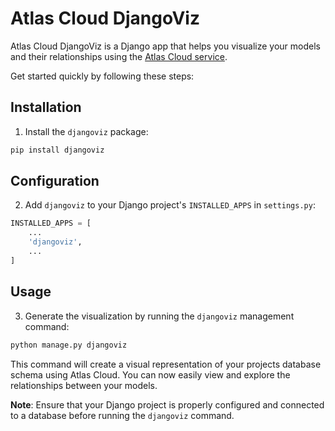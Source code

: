 # Atlas Cloud DjangoViz

Atlas Cloud DjangoViz is a Django app that helps you visualize your models and their relationships using the [Atlas Cloud service](https://gh.atlasgo.cloud).

Get started quickly by following these steps:

## Installation

1. Install the `djangoviz` package:

```bash
pip install djangoviz
```

## Configuration

2. Add `djangoviz` to your Django project's `INSTALLED_APPS` in `settings.py`:

```python
INSTALLED_APPS = [
    ...
    'djangoviz',
    ...
]
```

## Usage

3. Generate the visualization by running the `djangoviz` management command:

```bash
python manage.py djangoviz
```

This command will create a visual representation of your projects database schema using Atlas Cloud. You can now easily view and explore the relationships between your models.

**Note**: Ensure that your Django project is properly configured and connected to a database before running the `djangoviz` command.